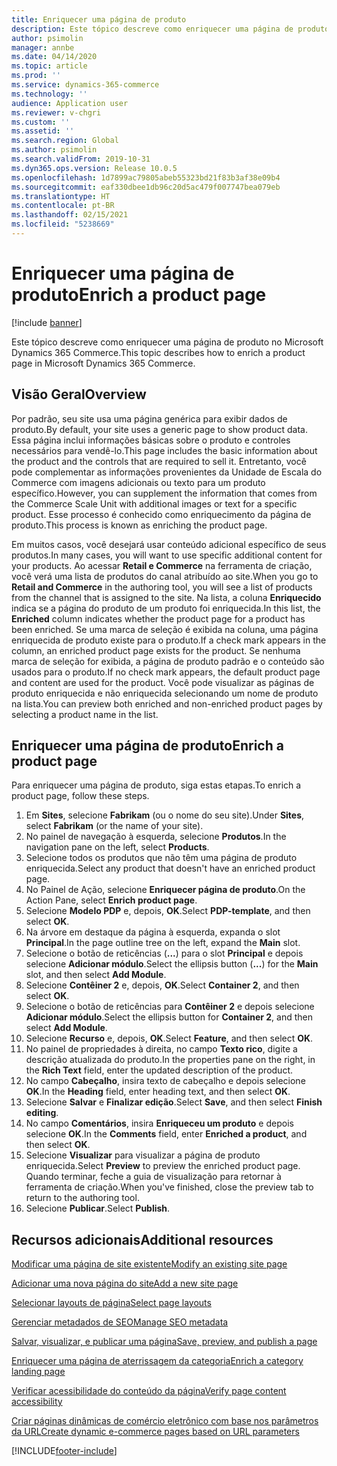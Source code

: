 ```yaml
---
title: Enriquecer uma página de produto
description: Este tópico descreve como enriquecer uma página de produto no Microsoft Dynamics 365 Commerce.
author: psimolin
manager: annbe
ms.date: 04/14/2020
ms.topic: article
ms.prod: ''
ms.service: dynamics-365-commerce
ms.technology: ''
audience: Application user
ms.reviewer: v-chgri
ms.custom: ''
ms.assetid: ''
ms.search.region: Global
ms.author: psimolin
ms.search.validFrom: 2019-10-31
ms.dyn365.ops.version: Release 10.0.5
ms.openlocfilehash: 1d7899ac79805abeb55323bd21f83b3af38e09b4
ms.sourcegitcommit: eaf330dbee1db96c20d5ac479f007747bea079eb
ms.translationtype: HT
ms.contentlocale: pt-BR
ms.lasthandoff: 02/15/2021
ms.locfileid: "5238669"
---
```

# <a name="enrich-a-product-page"></a><span data-ttu-id="4c28a-103">Enriquecer uma página de produto</span><span class="sxs-lookup"><span data-stu-id="4c28a-103">Enrich a product page</span></span>


[!include [banner](includes/banner.md)]

<span data-ttu-id="4c28a-104">Este tópico descreve como enriquecer uma página de produto no Microsoft Dynamics 365 Commerce.</span><span class="sxs-lookup"><span data-stu-id="4c28a-104">This topic describes how to enrich a product page in Microsoft Dynamics 365 Commerce.</span></span>

## <a name="overview"></a><span data-ttu-id="4c28a-105">Visão Geral</span><span class="sxs-lookup"><span data-stu-id="4c28a-105">Overview</span></span>

<span data-ttu-id="4c28a-106">Por padrão, seu site usa uma página genérica para exibir dados de produto.</span><span class="sxs-lookup"><span data-stu-id="4c28a-106">By default, your site uses a generic page to show product data.</span></span> <span data-ttu-id="4c28a-107">Essa página inclui informações básicas sobre o produto e controles necessários para vendê-lo.</span><span class="sxs-lookup"><span data-stu-id="4c28a-107">This page includes the basic information about the product and the controls that are required to sell it.</span></span> <span data-ttu-id="4c28a-108">Entretanto, você pode complementar as informações provenientes da Unidade de Escala do Commerce com imagens adicionais ou texto para um produto específico.</span><span class="sxs-lookup"><span data-stu-id="4c28a-108">However, you can supplement the information that comes from the Commerce Scale Unit with additional images or text for a specific product.</span></span> <span data-ttu-id="4c28a-109">Esse processo é conhecido como enriquecimento da página de produto.</span><span class="sxs-lookup"><span data-stu-id="4c28a-109">This process is known as enriching the product page.</span></span>

<span data-ttu-id="4c28a-110">Em muitos casos, você desejará usar conteúdo adicional específico de seus produtos.</span><span class="sxs-lookup"><span data-stu-id="4c28a-110">In many cases, you will want to use specific additional content for your products.</span></span> <span data-ttu-id="4c28a-111">Ao acessar **Retail e Commerce** na ferramenta de criação, você verá uma lista de produtos do canal atribuído ao site.</span><span class="sxs-lookup"><span data-stu-id="4c28a-111">When you go to **Retail and Commerce** in the authoring tool, you will see a list of products from the channel that is assigned to the site.</span></span> <span data-ttu-id="4c28a-112">Na lista, a coluna **Enriquecido** indica se a página do produto de um produto foi enriquecida.</span><span class="sxs-lookup"><span data-stu-id="4c28a-112">In this list, the **Enriched** column indicates whether the product page for a product has been enriched.</span></span> <span data-ttu-id="4c28a-113">Se uma marca de seleção é exibida na coluna, uma página enriquecida de produto existe para o produto.</span><span class="sxs-lookup"><span data-stu-id="4c28a-113">If a check mark appears in the column, an enriched product page exists for the product.</span></span> <span data-ttu-id="4c28a-114">Se nenhuma marca de seleção for exibida, a página de produto padrão e o conteúdo são usados para o produto.</span><span class="sxs-lookup"><span data-stu-id="4c28a-114">If no check mark appears, the default product page and content are used for the product.</span></span> <span data-ttu-id="4c28a-115">Você pode visualizar as páginas de produto enriquecida e não enriquecida selecionando um nome de produto na lista.</span><span class="sxs-lookup"><span data-stu-id="4c28a-115">You can preview both enriched and non-enriched product pages by selecting a product name in the list.</span></span>

## <a name="enrich-a-product-page"></a><span data-ttu-id="4c28a-116">Enriquecer uma página de produto</span><span class="sxs-lookup"><span data-stu-id="4c28a-116">Enrich a product page</span></span>

<span data-ttu-id="4c28a-117">Para enriquecer uma página de produto, siga estas etapas.</span><span class="sxs-lookup"><span data-stu-id="4c28a-117">To enrich a product page, follow these steps.</span></span>

1. <span data-ttu-id="4c28a-118">Em **Sites**, selecione **Fabrikam** (ou o nome do seu site).</span><span class="sxs-lookup"><span data-stu-id="4c28a-118">Under **Sites**, select **Fabrikam** (or the name of your site).</span></span>
1. <span data-ttu-id="4c28a-119">No painel de navegação à esquerda, selecione **Produtos**.</span><span class="sxs-lookup"><span data-stu-id="4c28a-119">In the navigation pane on the left, select **Products**.</span></span>
1. <span data-ttu-id="4c28a-120">Selecione todos os produtos que não têm uma página de produto enriquecida.</span><span class="sxs-lookup"><span data-stu-id="4c28a-120">Select any product that doesn't have an enriched product page.</span></span>
1. <span data-ttu-id="4c28a-121">No Painel de Ação, selecione **Enriquecer página de produto**.</span><span class="sxs-lookup"><span data-stu-id="4c28a-121">On the Action Pane, select **Enrich product page**.</span></span>
1. <span data-ttu-id="4c28a-122">Selecione **Modelo PDP** e, depois, **OK**.</span><span class="sxs-lookup"><span data-stu-id="4c28a-122">Select **PDP-template**, and then select **OK**.</span></span>
1. <span data-ttu-id="4c28a-123">Na árvore em destaque da página à esquerda, expanda o slot **Principal**.</span><span class="sxs-lookup"><span data-stu-id="4c28a-123">In the page outline tree on the left, expand the **Main** slot.</span></span>
1. <span data-ttu-id="4c28a-124">Selecione o botão de reticências (**...**) para o slot **Principal** e depois selecione **Adicionar módulo**.</span><span class="sxs-lookup"><span data-stu-id="4c28a-124">Select the ellipsis button (**...**) for the **Main** slot, and then select **Add Module**.</span></span>
1. <span data-ttu-id="4c28a-125">Selecione **Contêiner 2** e, depois, **OK**.</span><span class="sxs-lookup"><span data-stu-id="4c28a-125">Select **Container 2**, and then select **OK**.</span></span>
1. <span data-ttu-id="4c28a-126">Selecione o botão de reticências para **Contêiner 2** e depois selecione **Adicionar módulo**.</span><span class="sxs-lookup"><span data-stu-id="4c28a-126">Select the ellipsis button for **Container 2**, and then select **Add Module**.</span></span>
1. <span data-ttu-id="4c28a-127">Selecione **Recurso** e, depois, **OK**.</span><span class="sxs-lookup"><span data-stu-id="4c28a-127">Select **Feature**, and then select **OK**.</span></span>
1. <span data-ttu-id="4c28a-128">No painel de propriedades à direita, no campo **Texto rico**, digite a descrição atualizada do produto.</span><span class="sxs-lookup"><span data-stu-id="4c28a-128">In the properties pane on the right, in the **Rich Text** field, enter the updated description of the product.</span></span>
1. <span data-ttu-id="4c28a-129">No campo **Cabeçalho**, insira texto de cabeçalho e depois selecione **OK**.</span><span class="sxs-lookup"><span data-stu-id="4c28a-129">In the **Heading** field, enter heading text, and then select **OK**.</span></span>
1. <span data-ttu-id="4c28a-130">Selecione **Salvar** e **Finalizar edição**.</span><span class="sxs-lookup"><span data-stu-id="4c28a-130">Select **Save**, and then select **Finish editing**.</span></span>
1. <span data-ttu-id="4c28a-131">No campo **Comentários**, insira **Enriqueceu um produto** e depois selecione **OK**.</span><span class="sxs-lookup"><span data-stu-id="4c28a-131">In the **Comments** field, enter **Enriched a product**, and then select **OK**.</span></span>
1. <span data-ttu-id="4c28a-132">Selecione **Visualizar** para visualizar a página de produto enriquecida.</span><span class="sxs-lookup"><span data-stu-id="4c28a-132">Select **Preview** to preview the enriched product page.</span></span> <span data-ttu-id="4c28a-133">Quando terminar, feche a guia de visualização para retornar à ferramenta de criação.</span><span class="sxs-lookup"><span data-stu-id="4c28a-133">When you've finished, close the preview tab to return to the authoring tool.</span></span>
1. <span data-ttu-id="4c28a-134">Selecione **Publicar**.</span><span class="sxs-lookup"><span data-stu-id="4c28a-134">Select **Publish**.</span></span>

## <a name="additional-resources"></a><span data-ttu-id="4c28a-135">Recursos adicionais</span><span class="sxs-lookup"><span data-stu-id="4c28a-135">Additional resources</span></span>

[<span data-ttu-id="4c28a-136">Modificar uma página de site existente</span><span class="sxs-lookup"><span data-stu-id="4c28a-136">Modify an existing site page</span></span>](modify-existing-page.md)

[<span data-ttu-id="4c28a-137">Adicionar uma nova página do site</span><span class="sxs-lookup"><span data-stu-id="4c28a-137">Add a new site page</span></span>](add-new-page.md)

[<span data-ttu-id="4c28a-138">Selecionar layouts de página</span><span class="sxs-lookup"><span data-stu-id="4c28a-138">Select page layouts</span></span>](select-page-layouts.md)

[<span data-ttu-id="4c28a-139">Gerenciar metadados de SEO</span><span class="sxs-lookup"><span data-stu-id="4c28a-139">Manage SEO metadata</span></span>](manage-seo-metadata.md)

[<span data-ttu-id="4c28a-140">Salvar, visualizar, e publicar uma página</span><span class="sxs-lookup"><span data-stu-id="4c28a-140">Save, preview, and publish a page</span></span>](save-preview-publish-page.md)

[<span data-ttu-id="4c28a-141">Enriquecer uma página de aterrissagem da categoria</span><span class="sxs-lookup"><span data-stu-id="4c28a-141">Enrich a category landing page</span></span>](enrich-category-page.md)

[<span data-ttu-id="4c28a-142">Verificar acessibilidade do conteúdo da página</span><span class="sxs-lookup"><span data-stu-id="4c28a-142">Verify page content accessibility</span></span>](verify-accessibility.md)

[<span data-ttu-id="4c28a-143">Criar páginas dinâmicas de comércio eletrônico com base nos parâmetros da URL</span><span class="sxs-lookup"><span data-stu-id="4c28a-143">Create dynamic e-commerce pages based on URL parameters</span></span>](create-dynamic-pages.md)


[!INCLUDE[footer-include](../includes/footer-banner.md)]